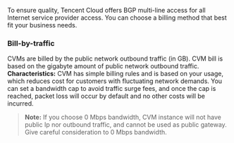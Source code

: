 To ensure quality, Tencent Cloud offers BGP multi-line access for all Internet service provider access. You can choose a billing method that best fit your business needs.

### Bill-by-traffic

CVMs are billed by the public network outbound traffic (in GB).
CVM bill is based on the gigabyte amount of public network outbound traffic.
**Characteristics:** CVM has simple billing rules and is based on your usage, which reduces cost for customers with fluctuating network demands. You can set a bandwidth cap to avoid traffic surge fees, and once the cap is reached, packet loss will occur by default and no other costs will be incurred.



>**Note:**
>If you choose 0 Mbps bandwidth, CVM instance will not have public Ip nor outbound traffic, and cannot be used as public gateway. Give careful consideration to 0 Mbps bandwidth.

<!--Now, you can take a further look at [Exclusive Network Billing]() and [Shared Network Billing]() based on the network type of your CVM.-->

